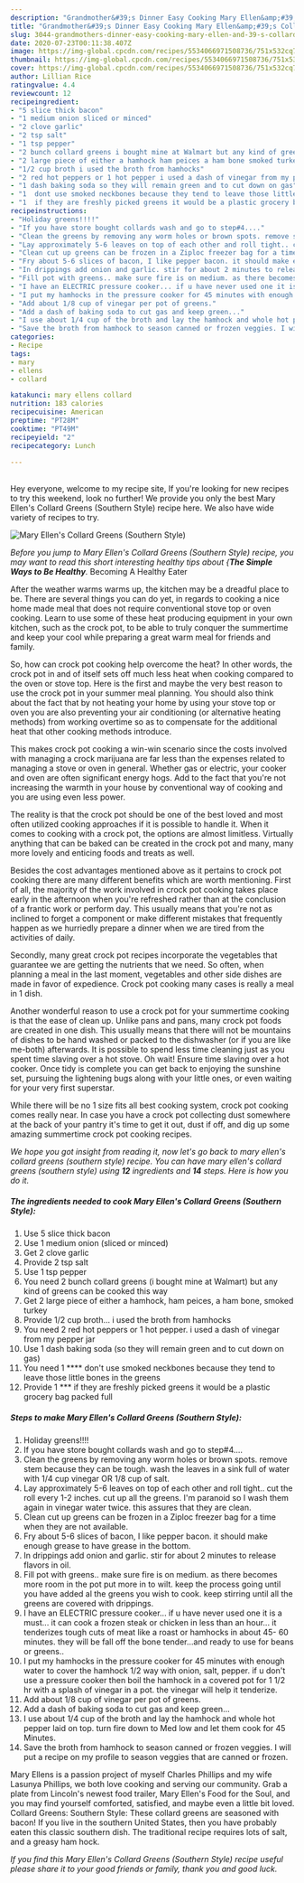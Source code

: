 ```yaml
---
description: "Grandmother&#39;s Dinner Easy Cooking Mary Ellen&amp;#39;s Collard Greens (Southern Style)"
title: "Grandmother&#39;s Dinner Easy Cooking Mary Ellen&amp;#39;s Collard Greens (Southern Style)"
slug: 3044-grandmothers-dinner-easy-cooking-mary-ellen-and-39-s-collard-greens-southern-style
date: 2020-07-23T00:11:38.407Z
image: https://img-global.cpcdn.com/recipes/5534066971508736/751x532cq70/mary-ellens-collard-greens-southern-style-recipe-main-photo.jpg
thumbnail: https://img-global.cpcdn.com/recipes/5534066971508736/751x532cq70/mary-ellens-collard-greens-southern-style-recipe-main-photo.jpg
cover: https://img-global.cpcdn.com/recipes/5534066971508736/751x532cq70/mary-ellens-collard-greens-southern-style-recipe-main-photo.jpg
author: Lillian Rice
ratingvalue: 4.4
reviewcount: 12
recipeingredient:
- "5 slice thick bacon"
- "1 medium onion sliced or minced"
- "2 clove garlic"
- "2 tsp salt"
- "1 tsp pepper"
- "2 bunch collard greens i bought mine at Walmart but any kind of greens can be cooked this way"
- "2 large piece of either a hamhock ham peices a ham bone smoked turkey"
- "1/2 cup broth i used the broth from hamhocks"
- "2 red hot peppers or 1 hot pepper i used a dash of vinegar from my pepper jar"
- "1 dash baking soda so they will remain green and to cut down on gas"
- "1  dont use smoked neckbones because they tend to leave those little bones in the greens"
- "1  if they are freshly picked greens it would be a plastic grocery bag packed full"
recipeinstructions:
- "Holiday greens!!!!"
- "If you have store bought collards wash and go to step#4...."
- "Clean the greens by removing any worm holes or brown spots. remove stem because they can be tough. wash the leaves in a sink full of water with 1/4 cup vinegar OR 1/8 cup of salt."
- "Lay approximately 5-6 leaves on top of each other and roll tight.. cut the roll every 1-2 inches. cut up all the greens. I&#39;m paranoid so I wash them again in vinegar water twice. this assures that they are clean."
- "Clean cut up greens can be frozen in a Ziploc freezer bag for a time when they are not available."
- "Fry about 5-6 slices of bacon, I like pepper bacon. it should make enough grease to have grease in the bottom."
- "In drippings add onion and garlic. stir for about 2 minutes to release flavors in oil."
- "Fill pot with greens.. make sure fire is on medium. as there becomes more room in the pot put more in to wilt. keep the process going until you have added al the greens you wish to cook. keep stirring until all the greens are covered with drippings."
- "I have an ELECTRIC pressure cooker... if u have never used one it is a must... it can cook a frozen steak or chicken in less than an hour... it tenderizes tough cuts of meat like a roast or hamhocks in about 45- 60 minutes. they will be fall off the bone tender...and ready to use for beans or greens.."
- "I put my hamhocks in the pressure cooker for 45 minutes with enough water to cover the hamhock 1/2 way with onion, salt, pepper. if u don&#39;t use a pressure cooker then boil the hamhock in a covered pot for 1 1/2 hr with a splash of vinegar in a pot. the vinegar will help it tenderize."
- "Add about 1/8 cup of vinegar per pot of greens."
- "Add a dash of baking soda to cut gas and keep green..."
- "I use about 1/4 cup of the broth and lay the hamhock and whole hot pepper laid on top. turn fire down to Med low and let them cook for 45 Minutes."
- "Save the broth from hamhock to season canned or frozen veggies. I will put a recipe on my profile to season veggies that are canned or frozen."
categories:
- Recipe
tags:
- mary
- ellens
- collard

katakunci: mary ellens collard 
nutrition: 183 calories
recipecuisine: American
preptime: "PT28M"
cooktime: "PT49M"
recipeyield: "2"
recipecategory: Lunch

---
```

<br>
Hey everyone, welcome to my recipe site, If you're looking for new recipes to try this weekend, look no further! We provide you only the best Mary Ellen&#39;s Collard Greens (Southern Style) recipe here. We also have wide variety of recipes to try.
<br>


![Mary Ellen&#39;s Collard Greens (Southern Style)](https://img-global.cpcdn.com/recipes/5534066971508736/751x532cq70/mary-ellens-collard-greens-southern-style-recipe-main-photo.jpg)

<i>Before you jump to Mary Ellen&#39;s Collard Greens (Southern Style) recipe, you may want to read this short interesting healthy tips about {<strong>The Simple Ways to Be Healthy</strong>.</i>
Becoming A Healthy Eater


After the weather warms warms up, the kitchen may be a dreadful place to be. There are several things you can do yet, in regards to cooking a nice home made meal that does not require conventional stove top or oven cooking. Learn to use some of these heat producing equipment in your own kitchen, such as the crock pot, to be able to truly conquer the summertime and keep your cool while preparing a great warm meal for friends and family.

So, how can crock pot cooking help overcome the heat? In other words, the crock pot in and of itself sets off much less heat when cooking compared to the oven or stove top. Here is the first and maybe the very best reason to use the crock pot in your summer meal planning. You should also think about the fact that by not heating your home by using your stove top or oven you are also preventing your air conditioning (or alternative heating methods) from working overtime so as to compensate for the additional heat that other cooking methods introduce.

This makes crock pot cooking a win-win scenario since the costs involved with managing a crock marijuana are far less than the expenses related to managing a stove or oven in general. Whether gas or electric, your cooker and oven are often significant energy hogs. Add to the fact that you're not increasing the warmth in your house by conventional way of cooking and you are using even less power.

 The reality is that the crock pot should be one of the best loved and most often utilized cooking approaches if it is possible to handle it. When it comes to cooking with a crock pot, the options are almost limitless.  Virtually anything that can be baked can be created in the crock pot and many, many more lovely and enticing foods and treats as well.



Besides the cost advantages mentioned above as it pertains to crock pot cooking there are many different benefits which are worth mentioning. First of all, the majority of the work involved in crock pot cooking takes place early in the afternoon when you're refreshed rather than at the conclusion of a frantic work or perform day. This usually means that you're not as inclined to forget a component or make different mistakes that frequently happen as we hurriedly prepare a dinner when we are tired from the activities of daily.

Secondly, many great crock pot recipes incorporate the vegetables that guarantee we are getting the nutrients that we need. So often, when planning a meal in the last moment, vegetables and other side dishes are made in favor of expedience. Crock pot cooking many cases is really a meal in 1 dish.

Another wonderful reason to use a crock pot for your summertime cooking is that the ease of clean up.  Unlike pans and pans, many crock pot foods are created in one dish. This usually means that there will not be mountains of dishes to be hand washed or packed to the dishwasher (or if you are like me-both) afterwards. It is possible to spend less time cleaning just as you spent time slaving over a hot stove. Oh wait! Ensure time slaving over a hot cooker. Once tidy is complete you can get back to enjoying the sunshine set, pursuing the lightening bugs along with your little ones, or even waiting for your very first superstar.

While there will be no 1 size fits all best cooking system, crock pot cooking comes really near. In case you have a crock pot collecting dust somewhere at the back of your pantry it's time to get it out, dust if off, and dig up some amazing summertime crock pot cooking recipes.


<i>We hope you got insight from reading it, now let's go back to mary ellen&#39;s collard greens (southern style) recipe. You can have mary ellen&#39;s collard greens (southern style) using <strong>12</strong> ingredients and <strong>14</strong> steps. Here is how you do it.
</i>

##### The ingredients needed to cook Mary Ellen&#39;s Collard Greens (Southern Style):

1. Use 5 slice thick bacon
1. Use 1 medium onion (sliced or minced)
1. Get 2 clove garlic
1. Provide 2 tsp salt
1. Use 1 tsp pepper
1. You need 2 bunch collard greens (i bought mine at Walmart) but any kind of greens can be cooked this way
1. Get 2 large piece of either a hamhock, ham peices, a ham bone, smoked turkey
1. Provide 1/2 cup broth... i used the broth from hamhocks
1. You need 2 red hot peppers or 1 hot pepper. i used a dash of vinegar from my pepper jar
1. Use 1 dash baking soda (so they will remain green and to cut down on gas)
1. You need 1 **** don&#39;t use smoked neckbones because they tend to leave those little bones in the greens
1. Provide 1 *** if they are freshly picked greens it would be a plastic grocery bag packed full


##### Steps to make Mary Ellen&#39;s Collard Greens (Southern Style):

1. Holiday greens!!!!
1. If you have store bought collards wash and go to step#4....
1. Clean the greens by removing any worm holes or brown spots. remove stem because they can be tough. wash the leaves in a sink full of water with 1/4 cup vinegar OR 1/8 cup of salt.
1. Lay approximately 5-6 leaves on top of each other and roll tight.. cut the roll every 1-2 inches. cut up all the greens. I&#39;m paranoid so I wash them again in vinegar water twice. this assures that they are clean.
1. Clean cut up greens can be frozen in a Ziploc freezer bag for a time when they are not available.
1. Fry about 5-6 slices of bacon, I like pepper bacon. it should make enough grease to have grease in the bottom.
1. In drippings add onion and garlic. stir for about 2 minutes to release flavors in oil.
1. Fill pot with greens.. make sure fire is on medium. as there becomes more room in the pot put more in to wilt. keep the process going until you have added al the greens you wish to cook. keep stirring until all the greens are covered with drippings.
1. I have an ELECTRIC pressure cooker... if u have never used one it is a must... it can cook a frozen steak or chicken in less than an hour... it tenderizes tough cuts of meat like a roast or hamhocks in about 45- 60 minutes. they will be fall off the bone tender...and ready to use for beans or greens..
1. I put my hamhocks in the pressure cooker for 45 minutes with enough water to cover the hamhock 1/2 way with onion, salt, pepper. if u don&#39;t use a pressure cooker then boil the hamhock in a covered pot for 1 1/2 hr with a splash of vinegar in a pot. the vinegar will help it tenderize.
1. Add about 1/8 cup of vinegar per pot of greens.
1. Add a dash of baking soda to cut gas and keep green...
1. I use about 1/4 cup of the broth and lay the hamhock and whole hot pepper laid on top. turn fire down to Med low and let them cook for 45 Minutes.
1. Save the broth from hamhock to season canned or frozen veggies. I will put a recipe on my profile to season veggies that are canned or frozen.


Mary Ellens is a passion project of myself Charles Phillips and my wife Lasunya Phillips, we both love cooking and serving our community. Grab a plate from Lincoln&#39;s newest food trailer, Mary Ellen&#39;s Food for the Soul, and you may find yourself comforted, satisfied, and maybe even a little bit loved. Collard Greens: Southern Style: These collard greens are seasoned with bacon! If you live in the southern United States, then you have probably eaten this classic southern dish. The traditional recipe requires lots of salt, and a greasy ham hock. 

<i>If you find this Mary Ellen&#39;s Collard Greens (Southern Style) recipe useful please share it to your good friends or family, thank you and good luck.</i>

